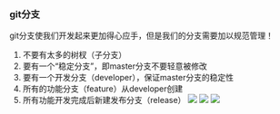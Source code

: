 ### git分支
git分支使我们开发起来更加得心应手，但是我们的分支需要加以规范管理！

1. 不要有太多的树杈（子分支）
2. 要有一个“稳定分支”，即master分支不要轻意被修改
3. 要有一个开发分支（developer），保证master分支的稳定性
4. 所有的功能分支（feature）从developer创建
5. 所有功能开发完成后新建发布分支（release）
<img src='/images/branch1'></img>
<img src='/images/branch2'></img>
<img src='/images/branch3'></img>